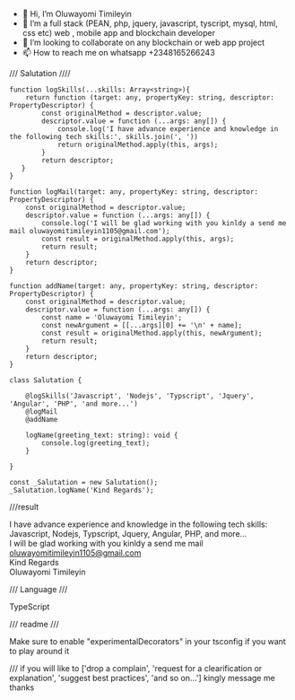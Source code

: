 - 👋 Hi, I’m Oluwayomi Timileyin
- 👀 I’m a full stack (PEAN, php, jquery, javascript, tyscript, mysql, html, css etc) web , mobile app  and blockchain developer
- 💞️ I’m looking to collaborate on any blockchain or web app project
- 📫 How to reach me on whatsapp +2348165266243

/// Salutation ////
```
function logSkills(...skills: Array<string>){
    return function (target: any, propertyKey: string, descriptor: PropertyDescriptor) {
        const originalMethod = descriptor.value;
        descriptor.value = function (...args: any[]) {
            console.log('I have advance experience and knowledge in the following tech skills:', skills.join(', '))
            return originalMethod.apply(this, args);
        }
        return descriptor;
   }
}

function logMail(target: any, propertyKey: string, descriptor: PropertyDescriptor) {
    const originalMethod = descriptor.value;
    descriptor.value = function (...args: any[]) {
        console.log('I will be glad working with you kinldy a send me mail oluwayomitimileyin1105@gmail.com');
        const result = originalMethod.apply(this, args);
        return result;
    }
    return descriptor;
}

function addName(target: any, propertyKey: string, descriptor: PropertyDescriptor) {
    const originalMethod = descriptor.value;
    descriptor.value = function (...args: any[]) {
        const name = 'Oluwayomi Timileyin';
        const newArgument = [[...args][0] += '\n' + name];
        const result = originalMethod.apply(this, newArgument);
        return result;
    }
    return descriptor;
}

class Salutation {

    @logSkills('Javascript', 'Nodejs', 'Typscript', 'Jquery', 'Angular', 'PHP', 'and more...')
    @logMail
    @addName
    
    logName(greeting_text: string): void {
        console.log(greeting_text);
    }

}

const _Salutation = new Salutation();
_Salutation.logName('Kind Regards');
```   
  ///result 
  
I have advance experience and knowledge in the following tech skills: Javascript, Nodejs, Typscript, Jquery, Angular, PHP, and more... 
 <br>
I will be glad working with you kinldy a send me mail oluwayomitimileyin1105@gmail.com
 <br>
Kind Regards
 <br>
Oluwayomi Timileyin

  
  /// Language ///
  
  TypeScript
  
  /// readme  ///
  
  Make sure to enable "experimentalDecorators" in your tsconfig if you want to play around it
  
  /// if you will like to ['drop a complain', 'request for a clearification or explanation', 'suggest best practices', 'and so on...'] kingly message me thanks
  
